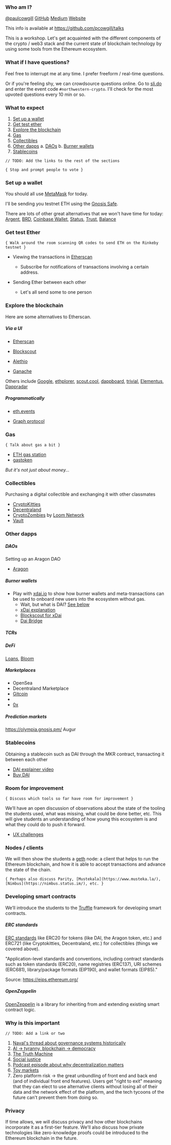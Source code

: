 ### Who am I?

[@paulcowgill](https://twitter.com/paulcowgill)
[GitHub](https://github.com/pcowgill/)
[Medium](https://medium.com/@paulcowgill)
[Website](https://cowgill.io/)

This info is available at https://github.com/pcowgill/talks

This is a workshop. Let's get acquainted with the different components of the crypto / web3 stack and the current state of blockchain technology by using some tools from the Ethereum ecosystem.

### What if I have questions?

Feel free to interrupt me at any time. I prefer freeform / real-time questions.

Or if you're feeling shy, we can crowdsource questions online. Go to [sli.do](https://www.sli.do/) and enter the event code `#northwestern-crypto`. I'll check for the most upvoted questions every 10 min or so.

### What to expect

1. [Set up a wallet](#set-up-a-wallet)
1. [Get test ether](#get-test-ether)
1. [Explore the blockchain](#explore-the-blockchain)
1. [Gas](#gas)
1. [Collectibles](#collectibles)
1. [Other dapps](#other-dapps)
   a. [DAOs](#daos)
   b. [Burner wallets](#burner-wallets)
1. [Stablecoins](#stablecoins)

`// TODO: Add the links to the rest of the sections`

`{ Stop and prompt people to vote }`

### Set up a wallet

You should all use [MetaMask](https://metamask.io/) for today.

I'll be sending you testnet ETH using the [Gnosis Safe](https://safe.gnosis.io/).

There are lots of other great alternatives that we won't have time for today: [Argent](https://www.argent.xyz), [BRD](https://brd.com/), [Coinbase Wallet](https://wallet.coinbase.com/), [Status](https://status.im/), [Trust](https://trustwallet.com/), [Balance](https://balance.io/)

### Get test Ether

`{ Walk around the room scanning QR codes to send ETH on the Rinkeby testnet }`

- Viewing the transactions in [Etherscan](https://rinkeby.etherscan.io/address/0x22a2820597492f12ee9eb294fc3e1b4b4a2b379c)

  - Subscribe for notifications of transactions involving a certain address.

- Sending Ether between each other

  - Let's all send some to one person

### Explore the blockchain

Here are some alternatives to Etherscan.

##### Via a UI

- [Etherscan](https://etherscan.io)

- [Blockscout](https://blockscout.com)

- [Alethio](https://aleth.io/)

- [Ganache](https://truffleframework.com/ganache)

Others include [Google](https://cloud.google.com/blog/products/data-analytics/ethereum-bigquery-public-dataset-smart-contract-analytics), [ethplorer](https://ethplorer.io/), [scout.cool](https://www.scout.cool/), [dappboard](http://dappboard.com/), [trivial](https://trivial.co/), [Elementus](https://elementus.io/), [Dappradar](https://dappradar.com)

##### Programmatically

- [eth.events](https://eth.events/)

- [Graph protocol](https://thegraph.com)

### Gas

`{ Talk about gas a bit }`

- [ETH gas station](https://ethgasstation.info/)
- [gastoken](https://gastoken.io/)

_But it's not just about money..._

### Collectibles

Purchasing a digital collectible and exchanging it with other classmates

- [CryptoKitties](https://www.cryptokitties.co/)
- [Decentraland](https://decentraland.org/)
- [CryptoZombies](https://cryptozombies.io/) by [Loom Network](https://loomx.io/)
- [Vault](https://vault.io/)

### Other dapps

##### DAOs

Setting up an Aragon DAO

- [Aragon](https://rinkeby.aragon.org/#/)

##### Burner wallets

- Play with [xdai.io](https://xdai.io/) to show how burner wallets and meta-transactions can be used to onboard new users into the ecosystem without gas.
  - Wait, but what is DAI? [See below](#stablecoins)
  - [xDai explanation](https://medium.com/poa-network/poa-network-partners-with-makerdao-on-xdai-chain-the-first-ever-usd-stable-blockchain-65a078c41e6a)
  - [Blockscout for xDai](https://blockscout.com/poa/dai)
  - [Dai Bridge](https://dai-bridge.poa.network/)

##### TCRs

##### DeFi

[Loans](https://dharma.io/), [Bloom](https://bloom.co/)

##### Marketplaces

- OpenSea
- Decentraland Marketplace
- [Gitcoin](https://gitcoin.co/)
-
- [0x](https://www.0xproject.com/)

##### Prediction markets

https://olympia.gnosis.pm/
Augur

### Stablecoins

Obtaining a stablecoin such as DAI through the MKR contract, transacting it between each other

- [DAI explainer video](https://vimeo.com/247715549)
- [Buy DAI](https://oasis.direct/)

### Room for improvement

`{ Discuss which tools so far have room for improvement }`

We’ll have an open discussion of observations about the state of the tooling the students used, what was missing, what could be done better, etc. This will give students an understanding of how young this ecosystem is and what they could do to push it forward.

- [UX challenges](https://medium.com/ecf-review/challenge-of-ux-in-ethereum-122e1a33688d)

### Nodes / clients

We will then show the students a [geth](https://github.com/ethereum/go-ethereum) node: a client that helps to run the Ethereum blockchain, and how it is able to accept transactions and advance the state of the chain.

`{ Perhaps also discuss Parity, [Mustekala](https://www.musteka.la/), [Nimbus](https://nimbus.status.im/), etc. }`

### Developing smart contracts

We’ll introduce the students to the [Truffle](https://truffleframework.com/) framework for developing smart contracts.

##### ERC standards

[ERC standards](https://eips.ethereum.org/erc) like ERC20 for tokens (like DAI, the Aragon token, etc.) and ERC721 (like Cryptokitties, Decentraland, etc.) for collectibles (things we covered above).

"Application-level standards and conventions, including contract standards such as token standards (ERC20), name registries (ERC137), URI schemes (ERC681), library/package formats (EIP190), and wallet formats (EIP85)."

Source: https://eips.ethereum.org/

##### OpenZeppelin

[OpenZeppelin](https://openzeppelin.org/) is a library for inheriting from and extending existing smart contract logic.

### Why is this important

`// TODO: Add a link or two`

1. [Naval's thread about governance systems historically](https://twitter.com/naval/status/877467629308395521)
1. [AI -> tyranny, blockchain -> democracy](https://www.theatlantic.com/magazine/archive/2018/10/yuval-noah-harari-technology-tyranny/568330/)
1. [The Truth Machine](https://smile.amazon.com/Truth-Machine-Blockchain-Future-Everything/dp/1250114578/)
1. [Social justice](https://www.meetup.com/Blockchain-for-Social-Good-Chicago/)
1. [Podcast episode about why decentralization matters](https://www.breaker.audio/a16z/e/35542740)
1. [Toy markets](https://blog.ycombinator.com/toy-markets/)
1. Zero platform risk -> the great unbundling of front end and back end (and of individual front end features). Users get "right to exit" meaning that they can elect to use alternative clients without losing all of their data and the network effect of the platform, and the tech tycoons of the future can't prevent them from doing so.

### Privacy

If time allows, we will discuss privacy and how other blockchains incorporate it as a first-tier feature. We'll also discuss how private technologies like zero-knowledge proofs could be introduced to the Ethereum blockchain in the future.
